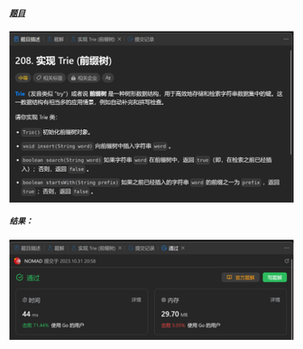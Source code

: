 ##### [题目](https://leetcode.cn/problems/implement-trie-prefix-tree/description/)
![pic](img.png)
##### 结果：
![pic](result.png)